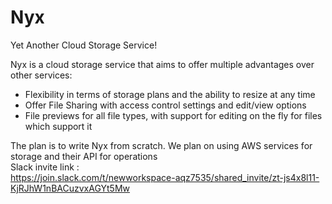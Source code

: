 # Nyx
Yet Another Cloud Storage Service!

Nyx is a cloud storage service that aims to offer multiple advantages over other services:
- Flexibility in terms of storage plans and the ability to resize at any time
- Offer File Sharing with access control settings and edit/view options
- File previews for all file types, with support for editing on the fly for files which support it

The plan is to write Nyx from scratch. We plan on using AWS services for storage and their API for operations  
Slack invite link :  
https://join.slack.com/t/newworkspace-aqz7535/shared_invite/zt-js4x8l11-KjRJhW1nBACuzvxAGYt5Mw  
